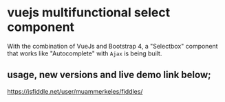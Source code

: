 # vuejs multifunctional select component

With the combination of VueJs and Bootstrap 4, a "Selectbox" component that works like "Autocomplete" with `Ajax` is being built.

## usage, new versions and live demo link below;
https://jsfiddle.net/user/muammerkeles/fiddles/
